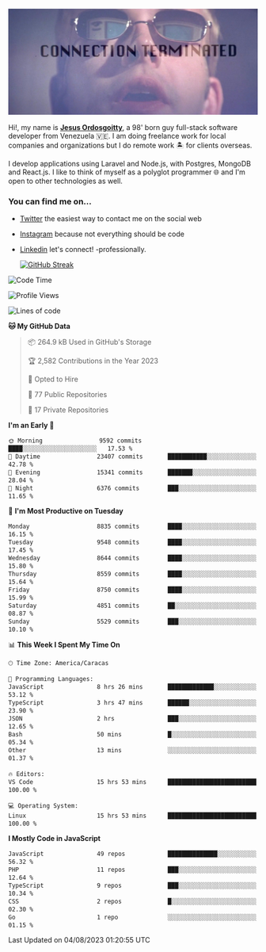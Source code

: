![hackers movie reference](./disconnected.jpg)

Hi!, my name is [**Jesus Ordosgoitty**](https://jodaz.xyz), a 98' born guy full-stack software developer from Venezuela 🇻🇪. I am doing freelance work for local companies and organizations but I do remote work 🏝️ for clients overseas. 

I develop applications using Laravel and Node.js, with Postgres, MongoDB and React.js. I like to think of myself as a polyglot programmer 🌐 and I'm open to other technologies as well.

### You can find me on...

- [Twitter](https://twitter.com/jodaz_) the easiest way to contact me on the social web
- [Instagram](https://instagram.com/jodaz_) because not everything should be code
- [Linkedin](https://linkedin.com/in/jodaz) let's connect! -professionally.


    [![GitHub Streak](https://streak-stats.demolab.com?user=jodaz&theme=tokyonight)](https://git.io/streak-stats)

<!--START_SECTION:waka-->
![Code Time](http://img.shields.io/badge/Code%20Time-4%2C125%20hrs%2039%20mins-blue)

![Profile Views](http://img.shields.io/badge/Profile%20Views-0-blue)

![Lines of code](https://img.shields.io/badge/From%20Hello%20World%20I%27ve%20Written-95.9%20million%20lines%20of%20code-blue)

**🐱 My GitHub Data** 

> 📦 264.9 kB Used in GitHub's Storage 
 > 
> 🏆 2,582 Contributions in the Year 2023
 > 
> 💼 Opted to Hire
 > 
> 📜 77 Public Repositories 
 > 
> 🔑 17 Private Repositories 
 > 
**I'm an Early 🐤** 

```text
🌞 Morning                9592 commits        ████░░░░░░░░░░░░░░░░░░░░░   17.53 % 
🌆 Daytime                23407 commits       ███████████░░░░░░░░░░░░░░   42.78 % 
🌃 Evening                15341 commits       ███████░░░░░░░░░░░░░░░░░░   28.04 % 
🌙 Night                  6376 commits        ███░░░░░░░░░░░░░░░░░░░░░░   11.65 % 
```
📅 **I'm Most Productive on Tuesday** 

```text
Monday                   8835 commits        ████░░░░░░░░░░░░░░░░░░░░░   16.15 % 
Tuesday                  9548 commits        ████░░░░░░░░░░░░░░░░░░░░░   17.45 % 
Wednesday                8644 commits        ████░░░░░░░░░░░░░░░░░░░░░   15.80 % 
Thursday                 8559 commits        ████░░░░░░░░░░░░░░░░░░░░░   15.64 % 
Friday                   8750 commits        ████░░░░░░░░░░░░░░░░░░░░░   15.99 % 
Saturday                 4851 commits        ██░░░░░░░░░░░░░░░░░░░░░░░   08.87 % 
Sunday                   5529 commits        ███░░░░░░░░░░░░░░░░░░░░░░   10.10 % 
```


📊 **This Week I Spent My Time On** 

```text
🕑︎ Time Zone: America/Caracas

💬 Programming Languages: 
JavaScript               8 hrs 26 mins       █████████████░░░░░░░░░░░░   53.12 % 
TypeScript               3 hrs 47 mins       ██████░░░░░░░░░░░░░░░░░░░   23.90 % 
JSON                     2 hrs               ███░░░░░░░░░░░░░░░░░░░░░░   12.65 % 
Bash                     50 mins             █░░░░░░░░░░░░░░░░░░░░░░░░   05.34 % 
Other                    13 mins             ░░░░░░░░░░░░░░░░░░░░░░░░░   01.37 % 

🔥 Editors: 
VS Code                  15 hrs 53 mins      █████████████████████████   100.00 % 

💻 Operating System: 
Linux                    15 hrs 53 mins      █████████████████████████   100.00 % 
```

**I Mostly Code in JavaScript** 

```text
JavaScript               49 repos            ██████████████░░░░░░░░░░░   56.32 % 
PHP                      11 repos            ███░░░░░░░░░░░░░░░░░░░░░░   12.64 % 
TypeScript               9 repos             ███░░░░░░░░░░░░░░░░░░░░░░   10.34 % 
CSS                      2 repos             █░░░░░░░░░░░░░░░░░░░░░░░░   02.30 % 
Go                       1 repo              ░░░░░░░░░░░░░░░░░░░░░░░░░   01.15 % 
```




 Last Updated on 04/08/2023 01:20:55 UTC
<!--END_SECTION:waka-->
